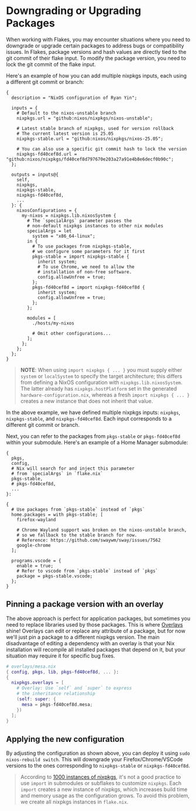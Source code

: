 # Downgrading or Upgrading Packages

When working with Flakes, you may encounter situations where you need to downgrade or
upgrade certain packages to address bugs or compatibility issues. In Flakes, package
versions and hash values are directly tied to the git commit of their flake input. To
modify the package version, you need to lock the git commit of the flake input.

Here's an example of how you can add multiple nixpkgs inputs, each using a different git
commit or branch:

```nix{8-13,19-20,27-42}
{
  description = "NixOS configuration of Ryan Yin";

  inputs = {
    # Default to the nixos-unstable branch
    nixpkgs.url = "github:nixos/nixpkgs/nixos-unstable";

    # Latest stable branch of nixpkgs, used for version rollback
    # The current latest version is 25.05
    nixpkgs-stable.url = "github:nixos/nixpkgs/nixos-25.05";

    # You can also use a specific git commit hash to lock the version
    nixpkgs-fd40cef8d.url = "github:nixos/nixpkgs/fd40cef8d797670e203a27a91e4b8e6decf0b90c";
  };

  outputs = inputs@{
    self,
    nixpkgs,
    nixpkgs-stable,
    nixpkgs-fd40cef8d,
    ...
  }: {
    nixosConfigurations = {
      my-nixos = nixpkgs.lib.nixosSystem {
        # The `specialArgs` parameter passes the
        # non-default nixpkgs instances to other nix modules
        specialArgs = let
          system = "x86_64-linux";
        in {
          # To use packages from nixpkgs-stable,
          # we configure some parameters for it first
          pkgs-stable = import nixpkgs-stable {
            inherit system;
            # To use Chrome, we need to allow the
            # installation of non-free software.
            config.allowUnfree = true;
          };
          pkgs-fd40cef8d = import nixpkgs-fd40cef8d {
            inherit system;
            config.allowUnfree = true;
          };
        };

        modules = [
          ./hosts/my-nixos

          # Omit other configurations...
        ];
      };
    };
  };
}
```

> **NOTE**: When using `import nixpkgs { ... }` you must supply either `system` or
> `localSystem` to specify the target architecture; this differs from defining a NixOS
> configuration with `nixpkgs.lib.nixosSystem`.  
> The latter already has `nixpkgs.hostPlatform` set in the generated
> `hardware-configuration.nix`, whereas a fresh `import nixpkgs { ... }` creates a new
> instance that does not inherit that value.

In the above example, we have defined multiple nixpkgs inputs: `nixpkgs`,
`nixpkgs-stable`, and `nixpkgs-fd40cef8d`. Each input corresponds to a different git
commit or branch.

Next, you can refer to the packages from `pkgs-stable` or `pkgs-fd40cef8d` within your
submodule. Here's an example of a Home Manager submodule:

```nix{4-7,13,25}
{
  pkgs,
  config,
  # Nix will search for and inject this parameter
  # from `specialArgs` in `flake.nix`
  pkgs-stable,
  # pkgs-fd40cef8d,
  ...
}:

{
  # Use packages from `pkgs-stable` instead of `pkgs`
  home.packages = with pkgs-stable; [
    firefox-wayland

    # Chrome Wayland support was broken on the nixos-unstable branch,
    # so we fallback to the stable branch for now.
    # Reference: https://github.com/swaywm/sway/issues/7562
    google-chrome
  ];

  programs.vscode = {
    enable = true;
    # Refer to vscode from `pkgs-stable` instead of `pkgs`
    package = pkgs-stable.vscode;
  };
}
```

## Pinning a package version with an overlay

The above approach is perfect for application packages, but sometimes you need to replace
libraries used by those packages. This is where [Overlays](../nixpkgs/overlays.md) shine!
Overlays can edit or replace any attribute of a package, but for now we'll just pin a
package to a different nixpkgs version. The main disadvantage of editing a dependency with
an overlay is that your Nix installation will recompile all installed packages that depend
on it, but your situation may require it for specific bug fixes.

```nix
# overlays/mesa.nix
{ config, pkgs, lib, pkgs-fd40cef8d, ... }:
{
  nixpkgs.overlays = [
    # Overlay: Use `self` and `super` to express
    # the inheritance relationship
    (self: super: {
      mesa = pkgs-fd40cef8d.mesa;
    })
  ];
}
```

## Applying the new configuration

By adjusting the configuration as shown above, you can deploy it using
`sudo nixos-rebuild switch`. This will downgrade your Firefox/Chrome/VSCode versions to
the ones corresponding to `nixpkgs-stable` or `nixpkgs-fd40cef8d`.

> According to
> [1000 instances of nixpkgs](https://discourse.nixos.org/t/1000-instances-of-nixpkgs/17347),
> it's not a good practice to use `import` in submodules or subflakes to customize
> `nixpkgs`. Each `import` creates a new instance of nixpkgs, which increases build time
> and memory usage as the configuration grows. To avoid this problem, we create all
> nixpkgs instances in `flake.nix`.
